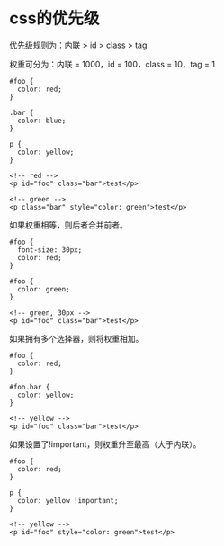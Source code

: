 # css的优先级

优先级规则为：内联 > id > class > tag

权重可分为：内联 = 1000，id = 100，class = 10，tag = 1

    #foo {
      color: red;
    }

    .bar {
      color: blue;
    }

    p {
      color: yellow;
    }

    <!-- red -->
    <p id="foo" class="bar">test</p>

    <!-- green -->
    <p class="bar" style="color: green">test</p>

如果权重相等，则后者合并前者。

    #foo {
      font-size: 30px;
      color: red;
    }

    #foo {
      color: green;
    }

    <!-- green, 30px -->
    <p id="foo" class="bar">test</p>

如果拥有多个选择器，则将权重相加。

    #foo {
      color: red;
    }

    #foo.bar {
      color: yellow;
    }

    <!-- yellow -->
    <p id="foo" class="bar">test</p>

如果设置了!important，则权重升至最高（大于内联）。

    #foo {
      color: red;
    }

    p {
      color: yellow !important;
    }

    <!-- yellow -->
    <p id="foo" style="color: green">test</p>